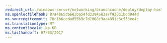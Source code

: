 ```yaml
---
redirect_url: /windows-server/networking/branchcache/deploy/deploy-hosted-cache-servers
ms.openlocfilehash: 87a4865cb6e3ba54fd33946e3a7f93031bdb944d
ms.sourcegitcommit: 70c1b6cedad55b9c7d2068c9aa4891c6c533ee4c
ms.translationtype: MT
ms.contentlocale: ko-KR
ms.lasthandoff: 07/03/2017
---
```

